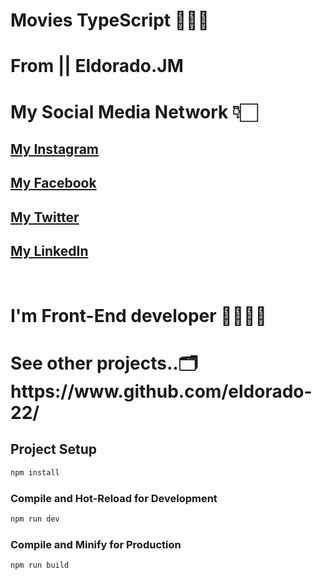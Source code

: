 # Movies TypeScript 👨🏻‍💻

# From || Eldorado.JM
# My Social Media Network 👇🏻 <br/>
<h2> <a href="https://www.instagram.com/e.jumashevv/">My Instagram</a></h2>
<h2> <a href="https://www.facebook.com/eldoradojumashevv">My Facebook</a></h2>
<h2> <a href="https://twitter.com/jumashevv996">My Twitter</a></h2>
<h2> <a href="https://www.linkedin.com/in/eldorado-jumashevv-51a792259/">My LinkedIn</a>  </h2>
<br/>

<h1> I'm Front-End developer 👨🏻‍💻✨</h1>
<h1> See other projects..🗂️ https://www.github.com/eldorado-22/ </br>

## Project Setup

```sh
npm install
```

### Compile and Hot-Reload for Development

```sh
npm run dev
```

### Compile and Minify for Production

```sh
npm run build
```
